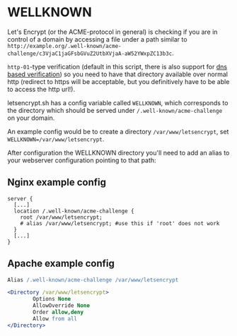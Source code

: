 # WELLKNOWN

Let's Encrypt (or the ACME-protocol in general) is checking if you are in control of a domain by accessing a file under a path similar to `http://example.org/.well-known/acme-challenge/c3VjaC1jaGFsbGVuZ2UtbXVjaA-aW52YWxpZC13b3c`.

`http-01`-type verification (default in this script, there is also support for [dns based verification](dns-verification.md)) so you need to have that directory available over normal http (redirect to https will be acceptable, but you definitively have to be able to access the http url!).

letsencrypt.sh has a config variable called `WELLKNOWN`, which corresponds to the directory which should be served under `/.well-known/acme-challenge` on your domain.

An example config would be to create a directory `/var/www/letsencrypt`, set `WELLKNOWN=/var/www/letsencrypt`.

After configuration the WELLKNOWN directory you'll need to add an alias to your webserver configuration pointing to that path:

## Nginx example config

```nginx
server {
  [...]
  location /.well-known/acme-challenge {
    root /var/www/letsencrypt;
    # alias /var/www/letsencrypt; #use this if 'root' does not work
  }
  [...]
}
```


## Apache example config

```apache
Alias /.well-known/acme-challenge /var/www/letsencrypt

<Directory /var/www/letsencrypt>
        Options None
        AllowOverride None
        Order allow,deny
        Allow from all
</Directory>
```
